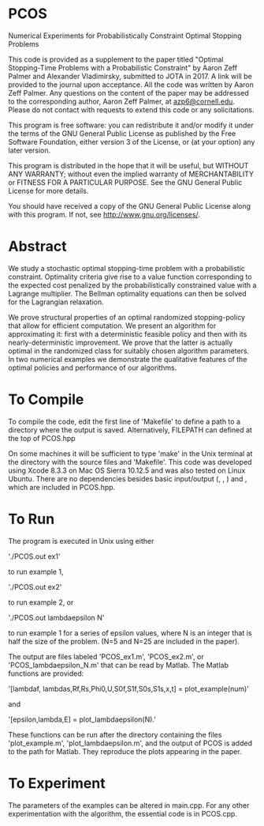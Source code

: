# PCOS
Numerical Experiments for Probabilistically Constraint Optimal Stopping Problems

This code is provided as a supplement to the paper titled "Optimal Stopping-Time Problems with a Probabilistic Constraint" by Aaron Zeff Palmer and Alexander Vladimirsky, submitted to JOTA in 2017. A link will be provided to the journal upon acceptance. All the code was written by Aaron Zeff Palmer. Any questions on the content of the paper may be addressed to the corresponding author, Aaron Zeff Palmer, at azp6@cornell.edu. Please do not contact with requests to extend this code or any solicitations.

This program is free software: you can redistribute it and/or modify it under the terms of the GNU General Public License as published by the Free Software Foundation, either version 3 of the License, or (at your option) any later version.

This program is distributed in the hope that it will be useful, but WITHOUT ANY WARRANTY; without even the implied warranty of MERCHANTABILITY or FITNESS FOR A PARTICULAR PURPOSE.  See the GNU General Public License for more details.

You should have received a copy of the GNU General Public License along with this program.  If not, see <http://www.gnu.org/licenses/>.

# Abstract
We study a stochastic optimal stopping-time problem with a probabilistic constraint. Optimality criteria give rise to a value function corresponding to the expected cost penalized by the probabilistically constrained value with a Lagrange multiplier. The Bellman optimality equations can then be solved for the Lagrangian relaxation.

We prove structural properties of an optimal randomized stopping-policy that allow for efficient computation.  We present an algorithm for approximating it: first with a deterministic feasible policy and then with its nearly-deterministic improvement.  We prove that the latter is actually optimal in the randomized class for suitably chosen algorithm parameters. In two numerical examples we demonstrate the qualitative features of the optimal policies and performance of our algorithms.

# To Compile
To compile the code, edit the first line of 'Makefile' to define a path to a directory where the output is saved.  Alternatively, FILEPATH can defined at the top of PCOS.hpp

On some machines it will be sufficient to type 'make' in the Unix terminal at the directory with the source files and 'Makefile'.  This code was developed using Xcode 8.3.3 on Mac OS Sierra 10.12.5 and was also tested on Linux Ubuntu.   There are no dependencies besides basic input/output (<iostream>, <fstream>, <sstream>) and <cmath>, which are included in PCOS.hpp.

# To Run
The program is executed in Unix using either 

'./PCOS.out ex1' 

to run example 1, 

'./PCOS.out ex2' 

to run example 2, or 

'./PCOS.out lambdaepsilon N'

to run example 1 for a series of epsilon values, where N is an integer that is half the size of the problem. (N=5 and N=25 are included in the paper).

The output are files labeled 'PCOS_ex1.m', 'PCOS_ex2.m', or 'PCOS_lambdaepsilon_N.m' that can be read by Matlab. The Matlab functions are provided:

'[lambdaf, lambdas,Rf,Rs,Phi0,U,S0f,S1f,S0s,S1s,x,t] = plot_example(num)'

and

'[epsilon,lambda,E] = plot_lambdaepsilon(N).'

These functions can be run after the directory containing the files 'plot_example.m', 'plot_lambdaepsilon.m', and the output of PCOS is added to the path for Matlab. They reproduce the plots appearing in the paper.

# To Experiment
The parameters of the examples can be altered in main.cpp. For any other experimentation with the algorithm, the essential code is in PCOS.cpp.
